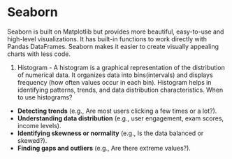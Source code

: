 # Seaborn

Seaborn is built on Matplotlib but provides more beautiful, easy-to-use and high-level visualizations. It has built-in functions to work directly with Pandas DataFrames. Seaborn makes it easier to create visually appealing charts with less code.&#x20;

1. Histogram - A histogram is a graphical representation of the distribution of numerical data. It organizes data into bins(intervals) and displays frequency (how often values occur in each bin). Histogram helps in identifying patterns, trends, and data distribution characteristics. When to use histograms?

* **Detecting trends** (e.g., Are most users clicking a few times or a lot?).
* **Understanding data distribution** (e.g., user engagement, exam scores, income levels).
* **Identifying skewness or normality** (e.g., Is the data balanced or skewed?).
* **Finding gaps and outliers** (e.g., Are there extreme values?).
